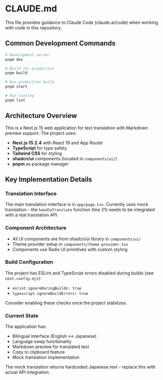 # CLAUDE.md

This file provides guidance to Claude Code (claude.ai/code) when working with code in this repository.

## Common Development Commands

```bash
# Development server
pnpm dev

# Build for production
pnpm build

# Run production build
pnpm start

# Run linting
pnpm lint
```

## Architecture Overview

This is a Next.js 15 web application for text translation with Markdown preview support. The project uses:

- **Next.js 15.2.4** with React 19 and App Router
- **TypeScript** for type safety
- **Tailwind CSS** for styling
- **shadcn/ui** components (located in `components/ui/`)
- **pnpm** as package manager

## Key Implementation Details

### Translation Interface

The main translation interface is in `app/page.tsx`. Currently uses mock translation - the `handleTranslate` function (line 21) needs to be integrated with a real translation API.

### Component Architecture

- All UI components are from shadcn/ui library in `components/ui/`
- Theme provider setup in `components/theme-provider.tsx`
- Components use Radix UI primitives with custom styling

### Build Configuration

The project has ESLint and TypeScript errors disabled during builds (see `next.config.mjs`):
- `eslint.ignoreDuringBuilds: true`
- `typescript.ignoreBuildErrors: true`

Consider enabling these checks once the project stabilizes.

### Current State

The application has:
- Bilingual interface (English ↔ Japanese)
- Language swap functionality
- Markdown preview for translated text
- Copy to clipboard feature
- Mock translation implementation

The mock translation returns hardcoded Japanese text - replace this with actual API integration.